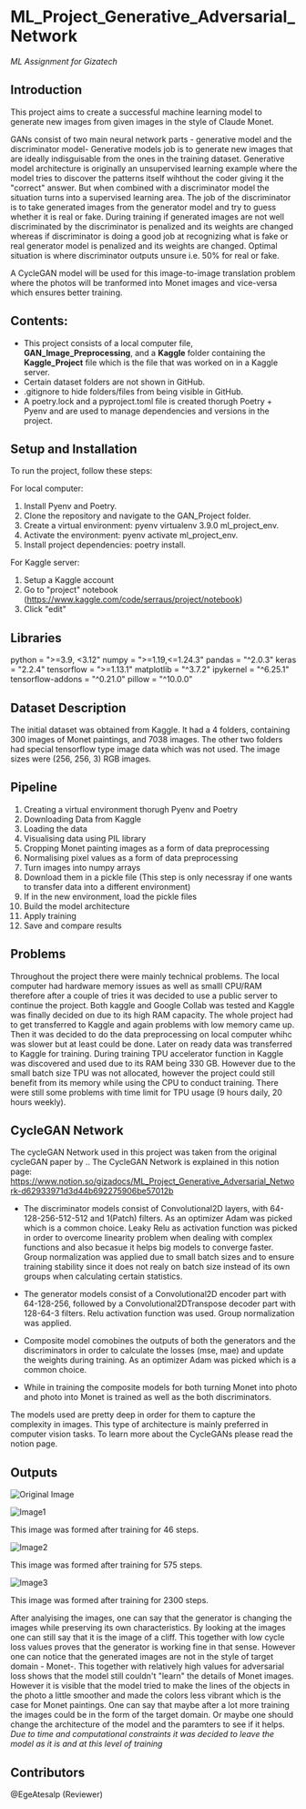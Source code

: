 # ML_Project_Generative_Adversarial_Network
*ML Assignment for Gizatech*
## Introduction
This project aims to create a successful machine learning model to generate new images from given images in the style of Claude Monet. 

GANs consist of two main neural network parts - generative model and the discriminator model- Generative models job is to generate new images that are ideally indisguisable from the ones in the training dataset. Generative model architecture is originally an unsupervised learning example where the model tries to discover the patterns itself wihthout the coder giving it the "correct" answer. But when combined with a discriminator model the situation turns into a supervised learning area. The job of the discriminator is to take generated images from the generator model and try to guess whether it is real or fake. 
During training if generated images are not well discriminated by the discriminator is penalized and its weights are changed whereas if discriminator is doing a good job at recognizing what is fake or real generator model is penalized and its weights are changed. Optimal situation is where discriminator outputs unsure i.e. 50% for real or fake.  

A CycleGAN model will be used for this image-to-image translation problem where the photos will be tranformed into Monet images and vice-versa which ensures better training.

## Contents: 
* This project consists of a local computer file, **GAN_Image_Preprocessing**, and a **Kaggle** folder containing the **Kaggle_Project** file which is the file that was worked on in a Kaggle server. 
* Certain dataset folders are not shown in GitHub. 
* .gitignore to hide folders/files from being visible in GitHub.
* A poetry.lock and a pyproject.toml file is created thorugh Poetry + Pyenv and are used to manage dependencies and versions in the project.

## Setup and Installation
To run the project, follow these steps:

For local computer:
1. Install Pyenv and Poetry.
2. Clone the repository and navigate to the GAN_Project folder.
3. Create a virtual environment: pyenv virtualenv 3.9.0 ml_project_env.
4. Activate the environment: pyenv activate ml_project_env.
5. Install project dependencies: poetry install.

For Kaggle server:
1. Setup a Kaggle account
2. Go to "project" notebook (https://www.kaggle.com/code/serraus/project/notebook)
3. Click "edit" 

## Libraries
python = ">=3.9, <3.12"
numpy = ">=1.19,<=1.24.3"
pandas = "^2.0.3"
keras = "2.2.4"
tensorflow = ">=1.13.1"
matplotlib = "^3.7.2"
ipykernel = "^6.25.1"
tensorflow-addons = "^0.21.0"
pillow = "^10.0.0"

## Dataset Description
The initial dataset was obtained from Kaggle. It had a 4 folders, containing 300 images of Monet paintings, and 7038 images. The other two folders had special tensorflow type image data which was not used. 
The image sizes were (256, 256, 3) RGB images. 

## Pipeline
1. Creating a virtual environment thorugh Pyenv and Poetry
2. Downloading Data from Kaggle
3. Loading the data
4. Visualising data using PIL library
5. Cropping Monet painting images as a form of data preprocessing
6. Normalising pixel values as a form of data preprocessing
7. Turn images into numpy arrays
8. Download them in a pickle file (This step is only necessray if one wants to transfer data into a different environment)
9. If in the new environment, load the pickle files 
10. Build the model architecture
11. Apply training
12. Save and compare results

## Problems 
Throughout the project there were mainly technical problems. The local computer had hardware memory issues as well as smalll CPU/RAM therefore after a couple of tries it was decided to use a public server to continue the project. Both kaggle and Google Collab was tested and Kaggle was finally decided on due to its high RAM capacity. The whole project had to get transferred to Kaggle and again problems with low memory came up. Then it was decided to do the data preprocessing on local computer whihc was slower but at least could be done. Later on ready data was transferred to Kaggle for training. During training TPU accelerator function in Kaggle was discovered and used due to its RAM being 330 GB. However due to the small batch size TPU was not allocated, however the project could still benefit from its memory while using the CPU to conduct training. There were still some problems with time limit for TPU usage (9 hours daily, 20 hours weekly).   
## CycleGAN Network 
The cycleGAN Network used in this project was taken from the original cycleGAN paper by .. 
The CycleGAN Network is explained in this notion page:
https://www.notion.so/gizadocs/ML_Project_Generative_Adversarial_Network-d62933971d3d44b692275906be57012b

- The discriminator models consist of Convolutional2D layers, with 64-128-256-512-512 and 1(Patch) filters. As an optimizer Adam was picked which is a common choice. Leaky Relu as activation function was picked in order to overcome linearity problem when dealing with complex functions and also becasue it helps big models to converge faster. Group normalization was applied due to small batch sizes and to ensure training stability since it does not realy on batch size instead of its own groups when calculating certain statistics. 

- The generator models consist of a Convolutional2D encoder part with 64-128-256, followed by a Convolutional2DTranspose decoder part with 128-64-3 filters. Relu activation function was used. Group normalization was applied. 

- Composite model comobines the outputs of both the generators and the discriminators in order to calculate the losses (mse, mae) and update the weights during training. As an optimizer Adam was picked which is a common choice. 

* While in training the composite models for both turning Monet into photo and photo into Monet is trained as well as the both discriminators. 

The models used are pretty deep in order for them to capture the complexity in images. This type of architecture is mainly preferred in computer vision tasks. To learn more about the CycleGANs please read the notion page.   

## Outputs
![Original Image](https://user-images.githubusercontent.com/123895232/268352620-82f0bff5-f20d-46a1-b78b-40e4df5e2c3b.png)

![Image1](https://user-images.githubusercontent.com/123895232/268350075-3ad82714-903a-411a-ad3d-5f9b48a2710a.png)

This image was formed after training for 46 steps. 

![Image2](https://user-images.githubusercontent.com/123895232/268350449-ceb804ff-e593-43ea-88cc-3a9e27111e6a.png)

This image was formed after training for 575 steps.

![Image3](https://user-images.githubusercontent.com/123895232/268350708-95c8030b-8841-4747-a050-49429836749f.png)

This image was formed after training for 2300 steps.

After analyising the images, one can say that the generator is changing the images while preserving its own characteristics. By looking at the images one can still say that it is the image of a cliff. This together with low cycle loss values proves that the generator is working fine in that sense. However one can notice that the generated images are not in the style of target domain - Monet-. This together with relatively high values for adversarial loss shows that the model still couldn't "learn" the details of Monet images. However it is visible that the model tried to make the lines of the objects in the photo a little smoother and made the colors less vibrant which is the case for Monet paintings. One can say that maybe after a lot more training the images could be in the form of the target domain. Or maybe one should change the architecture of the model and the paramters to see if it helps. 
*Due to time and computational constraints it was decided to leave the model as it is and at this level of training*

## Contributors 
@EgeAtesalp (Reviewer)